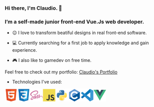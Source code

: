 ### Hi there, I'm Claudio. 👋
### I’m a self-made junior front-end Vue.Js web developer.

- 😉 I love to transform beatiful designs in real front-end software.

- 💻 Currently searching for a first job to apply knowledge and gain experience.

- 🎮 I also like to gamedev on free time.

Feel free to check out my portfolio: [Claudio's Portfolio](https://claudiokamoda.github.io/Portfolio/)

- Technologies I've used:

<img src="https://github.com/devicons/devicon/blob/master/icons/html5/html5-original.svg" alt="html" width="40"/><img src="https://github.com/devicons/devicon/blob/master/icons/css3/css3-original.svg" alt="css" width="40"/><img src="https://github.com/devicons/devicon/blob/master/icons/sass/sass-original.svg" alt="css" width="40"/><img src="https://github.com/devicons/devicon/blob/master/icons/javascript/javascript-original.svg" alt="js" width="40"/><img src="https://github.com/devicons/devicon/blob/master/icons/python/python-original.svg" alt="python" width="40"/><img src="https://github.com/devicons/devicon/blob/master/icons/c/c-original.svg" alt="c" width="40"/><img src="https://github.com/devicons/devicon/blob/master/icons/vscode/vscode-original.svg" alt="c" width="40"/><img src="https://github.com/devicons/devicon/blob/master/icons/vuejs/vuejs-original.svg" alt="c" width="40"/>

<!--
**ClaudioKamoda/ClaudioKamoda** is a ✨ _special_ ✨ repository because its `README.md` (this file) appears on your GitHub profile.

Here are some ideas to get you started:

- 🔭 I’m currently working on ...
- 🌱 I’m currently learning ...
- 👯 I’m looking to collaborate on ...
- 🤔 I’m looking for help with ...
- 💬 Ask me about ...
- 📫 How to reach me: ...
- 😄 Pronouns: ...
- ⚡ Fun fact: ...
-->
